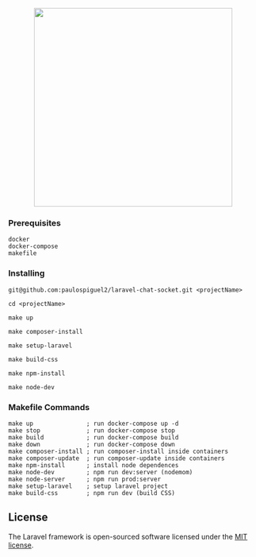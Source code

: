 <p align="center"><a href="https://laravel.com" target="_blank"><img src="https://raw.githubusercontent.com/laravel/art/master/logo-lockup/5%20SVG/2%20CMYK/1%20Full%20Color/laravel-logolockup-cmyk-red.svg" width="400"></a></p>

### Prerequisites

```
docker
docker-compose
makefile
```

### Installing

```
git@github.com:paulospiguel2/laravel-chat-socket.git <projectName>
```

```
cd <projectName>
```

```
make up
```

```
make composer-install
```

```
make setup-laravel
```
```
make build-css
```

```
make npm-install
```

```
make node-dev
```


### Makefile Commands

```
make up               ; run docker-compose up -d
make stop             ; run docker-compose stop
make build            ; run docker-compose build
make down             ; run docker-compose down
make composer-install ; run composer-install inside containers
make composer-update  ; run composer-update inside containers
make npm-install      ; install node dependences
make node-dev         ; npm run dev:server (nodemom)
make node-server      ; npm run prod:server
make setup-laravel    ; setup laravel project
make build-css        ; npm run dev (build CSS)

```

## License

The Laravel framework is open-sourced software licensed under the [MIT license](https://opensource.org/licenses/MIT).
